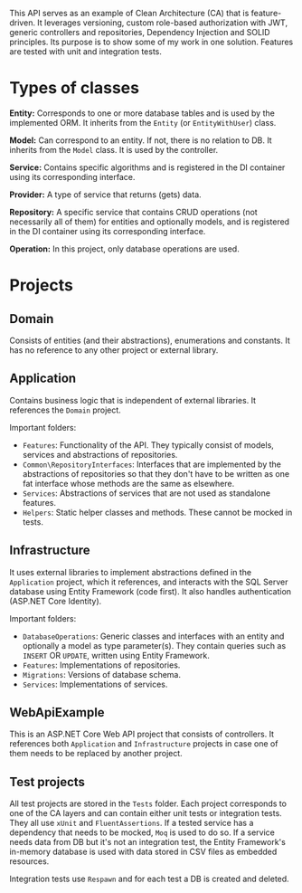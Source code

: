 This API serves as an example of Clean Architecture (CA) that is feature-driven. It leverages versioning, custom role-based authorization with JWT, generic controllers and repositories, Dependency Injection and SOLID principles. Its purpose is to show some of my work in one solution. Features are tested with unit and integration tests.
# Types of classes

**Entity:** Corresponds to one or more database tables and is used by the implemented ORM. It inherits from the `Entity` (or `EntityWithUser`) class.

**Model:** Can correspond to an entity. If not, there is no relation to DB. It inherits from the `Model` class. It is used by the controller.

**Service:** Contains specific algorithms and is registered in the DI container using its corresponding interface.

**Provider:** A type of service that returns (gets) data.

**Repository:** A specific service that contains CRUD operations (not necessarily all of them) for entities and optionally models, and is registered in the DI container using its corresponding interface.

**Operation:** In this project, only database operations are used.
# Projects
## Domain
Consists of entities (and their abstractions), enumerations and constants. It has no reference to any other project or external library.
## Application
Contains business logic that is independent of external libraries. It references the `Domain` project.

Important folders:
- `Features`: Functionality of the API. They typically consist of models, services and abstractions of repositories.
- `Common\RepositoryInterfaces`: Interfaces that are implemented by the abstractions of repositories so that they don't have to be written as one fat interface whose methods are the same as elsewhere.
- `Services`: Abstractions of services that are not used as standalone features.
- `Helpers`: Static helper classes and methods. These cannot be mocked in tests.
## Infrastructure
It uses external libraries to implement abstractions defined in the `Application` project, which it references, and interacts with the SQL Server database using Entity Framework (code first). It also handles authentication (ASP<i></i>.NET Core Identity).

Important folders:
- `DatabaseOperations`: Generic classes and interfaces with an entity and optionally a model as type parameter(s). They contain queries such as `INSERT` OR `UPDATE`, written using Entity Framework.
- `Features`: Implementations of repositories.
- `Migrations`: Versions of database schema.
- `Services`: Implementations of services.
## WebApiExample
This is an ASP<i></i>.NET Core Web API project that consists of controllers. It references both `Application` and `Infrastructure` projects in case one of them needs to be replaced by another project.
## Test projects
All test projects are stored in the `Tests` folder. Each project corresponds to one of the CA layers and can contain either unit tests or integration tests. They all use `xUnit` and `FluentAssertions`. If a tested service has a dependency that needs to be mocked, `Moq` is used to do so. If a service needs data from DB but it's not an integration test, the Entity Framework's in-memory database is used with data stored in CSV files as embedded resources.

Integration tests use `Respawn` and for each test a DB is created and deleted.
